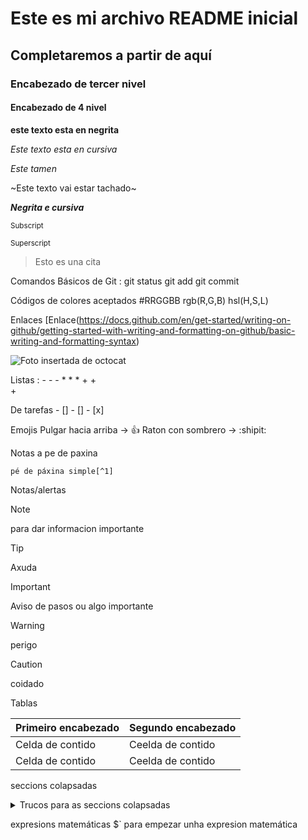 # Este es mi archivo README inicial
## Completaremos a partir de aquí
### Encabezado de tercer nivel
#### Encabezado de 4 nivel


**este texto esta en negrita**

*Este texto esta en cursiva*

_Este tamen_



~Este texto vai estar tachado~

 ***Negrita e cursiva***

 <sub>Subscript</sub>

 <sup>Superscript</sup>

 >Esto es una cita

Comandos Básicos de Git :
  git status
  git add
  git commit

Códigos de colores aceptados 
  #RRGGBB
  rgb(R,G,B)
  hsl(H,S,L)

  Enlaces [Enlace(https://docs.github.com/en/get-started/writing-on-github/getting-started-with-writing-and-formatting-on-github/basic-writing-and-formatting-syntax)




  ![Foto insertada de octocat](https://myoctocat.com/assets/images/base-octocat.svg)



Listas :
	-
 	-
  	-
   	*
    	*
     	*
      	+
       	+	
	+	


De tarefas
	- [] 
 	- []
  	- [x]

Emojis
	Pulgar hacia arriba -> :+1:
 	Raton con sombrero -> :shipit:


  Notas a pe de paxina

  	pé de páxina simple[^1]


   Notas/alertas

> [!NOTE]
> para dar informacion importante 

> [!TIP]
> Axuda

> [!IMPORTANT]
> Aviso de pasos ou algo importante

> [!WARNING]
> perigo

> [!CAUTION]
> coidado


Tablas

| Primeiro encabezado | Segundo encabezado |
| ------------------- | ------------------ |
| Celda de contido    | Ceelda de contido  |
| Celda de contido    | Ceelda de contido  |

seccions colapsadas
<details>

<summary>Trucos para as seccions colapsadas</summary>

### podes añadir un encabezado

Podes engadir texto entre unha seccion colapsada

podes engadir unha imaxe 

```ruby
	puts "Hello World"
```

</details>

expresions matemáticas
$\` para empezar unha expresion matemática




